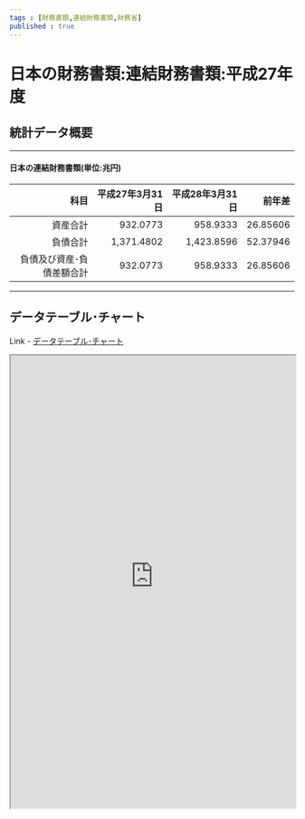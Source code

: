 ```yaml
--- 
tags : [財務書類,連結財務書類,財務省] 
published : true
---
```


# 日本の財務書類:連結財務書類:平成27年度
## 統計データ概要

***

#### 日本の連結財務書類(単位:兆円)


|                      科目| 平成27年3月31日| 平成28年3月31日|   前年差|
|-------------------------:|---------------:|---------------:|--------:|
|                  資産合計|        932.0773|        958.9333| 26.85606|
|                  負債合計|      1,371.4802|      1,423.8596| 52.37946|
| 負債及び資産･負債差額合計|        932.0773|        958.9333| 26.85606|




***
	
## データテーブル･チャート
Link - [データテーブル･チャート](http://knowledgevault.saecanet.com/charts/am-consulting.co.jp-FinancialStatementsOfJapan.html)

<iframe src="http://knowledgevault.saecanet.com/charts/am-consulting.co.jp-FinancialStatementsOfJapan.html" width="100%" height="800px"></iframe>